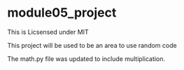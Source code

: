 # module05_project

This is Licsensed under MIT

This project will be used to be an area to use random code 

The math.py file was updated to include multiplication.

